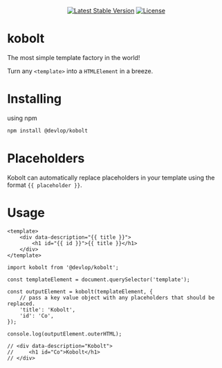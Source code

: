 <p align="center">
    <a href="https://www.npmjs.org/package/@devlop/kobolt"><img src="https://img.shields.io/npm/v/@devlop/kobolt.svg" alt="Latest Stable Version"></a>
    <a href="https://github.com/devlop/kobolt/blob/main/LICENSE.md"><img src="https://img.shields.io/badge/license-MIT-green" alt="License"></a>
</p>

# kobolt

The most simple template factory in the world!

Turn any `<template>` into a `HTMLElement` in a breeze.

# Installing

using npm

```bash
npm install @devlop/kobolt
```

# Placeholders

Kobolt can automatically replace placeholders in your template using the format `{{ placeholder }}`.

# Usage

```
<template>
    <div data-description="{{ title }}">
        <h1 id="{{ id }}">{{ title }}</h1>
    </div>
</template>
```

```
import kobolt from '@devlop/kobolt';

const templateElement = document.querySelector('template');

const outputElement = kobolt(templateElement, {
    // pass a key value object with any placeholders that should be replaced.
    'title': 'Kobolt',
    'id': 'Co',
});

console.log(outputElement.outerHTML);

// <div data-description="Kobolt">
//     <h1 id="Co">Kobolt</h1>
// </div>
```

